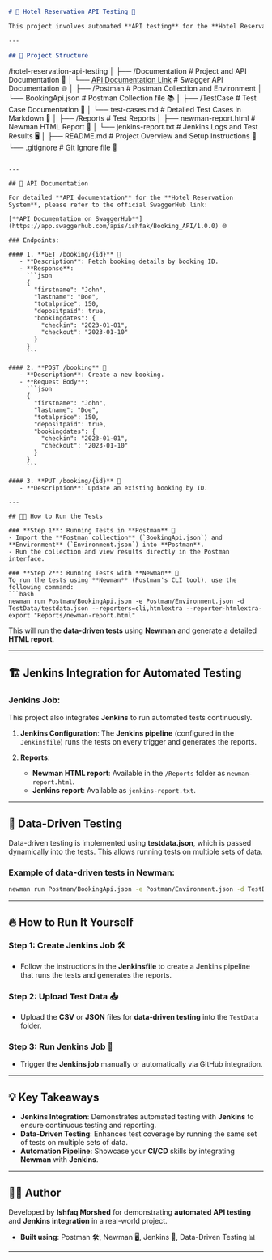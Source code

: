

```markdown
# 🏨 Hotel Reservation API Testing 🏨

This project involves automated **API testing** for the **Hotel Reservation System** using **Postman**, **Newman**, and **Jenkins** for **CI/CD**. The goal is to ensure the API works correctly by running tests on various endpoints for functionality, performance, and edge cases. This repository showcases the integration of **automated testing** and **continuous integration** through **Jenkins**.

---

## 📁 Project Structure

```

/hotel-reservation-api-testing
│
├── /Documentation                  # Project and API Documentation 📜
│   └── [API Documentation Link](https://app.swaggerhub.com/apis/ishfak/Booking_API/1.0.0)  # Swagger API Documentation 🌐
│
├── /Postman                        # Postman Collection and Environment
│   └── BookingApi.json             # Postman Collection file 📚
│
├── /TestCase                       # Test Case Documentation 📝
│   └── test-cases.md               # Detailed Test Cases in Markdown 📝
│
├── /Reports                         # Test Reports
│   ├── newman-report.html          # Newman HTML Report 📑
│   └── jenkins-report.txt          # Jenkins Logs and Test Results 🖥️
│
├── README.md                       # Project Overview and Setup Instructions 📄
└── .gitignore                      # Git Ignore file 🚫

````

---

## 📜 API Documentation

For detailed **API documentation** for the **Hotel Reservation System**, please refer to the official SwaggerHub link:

[**API Documentation on SwaggerHub**](https://app.swaggerhub.com/apis/ishfak/Booking_API/1.0.0) 🌐

### Endpoints:

#### 1. **GET /booking/{id}** 📖
   - **Description**: Fetch booking details by booking ID.
   - **Response**: 
     ```json
     {
       "firstname": "John",
       "lastname": "Doe",
       "totalprice": 150,
       "depositpaid": true,
       "bookingdates": {
         "checkin": "2023-01-01",
         "checkout": "2023-01-10"
       }
     }
     ```

#### 2. **POST /booking** 📝
   - **Description**: Create a new booking.
   - **Request Body**:
     ```json
     {
       "firstname": "John",
       "lastname": "Doe",
       "totalprice": 150,
       "depositpaid": true,
       "bookingdates": {
         "checkin": "2023-01-01",
         "checkout": "2023-01-10"
       }
     }
     ```

#### 3. **PUT /booking/{id}** 🔄
   - **Description**: Update an existing booking by ID.

---

## 🧑‍💻 How to Run the Tests

### **Step 1**: Running Tests in **Postman** 🚀
- Import the **Postman collection** (`BookingApi.json`) and **Environment** (`Environment.json`) into **Postman**.
- Run the collection and view results directly in the Postman interface.

### **Step 2**: Running Tests with **Newman** 🎯
To run the tests using **Newman** (Postman's CLI tool), use the following command:
```bash
newman run Postman/BookingApi.json -e Postman/Environment.json -d TestData/testdata.json --reporters=cli,htmlextra --reporter-htmlextra-export "Reports/newman-report.html"
````

This will run the **data-driven tests** using **Newman** and generate a detailed **HTML report**.

---

## 🏗️ Jenkins Integration for Automated Testing

### **Jenkins Job**:

This project also integrates **Jenkins** to run automated tests continuously.

1. **Jenkins Configuration**: The **Jenkins pipeline** (configured in the `Jenkinsfile`) runs the tests on every trigger and generates the reports.
2. **Reports**:

   * **Newman HTML report**: Available in the `/Reports` folder as `newman-report.html`.
   * **Jenkins report**: Available as `jenkins-report.txt`.

---

## 🔄 Data-Driven Testing

Data-driven testing is implemented using **testdata.json**, which is passed dynamically into the tests. This allows running tests on multiple sets of data.

### Example of data-driven tests in Newman:

```bash
newman run Postman/BookingApi.json -e Postman/Environment.json -d TestData/testdata.json --reporters=cli,htmlextra --reporter-htmlextra-export "Reports/newman-report.html"
```

---

## 🔥 How to Run It Yourself

### **Step 1**: Create Jenkins Job 🛠️

* Follow the instructions in the **Jenkinsfile** to create a Jenkins pipeline that runs the tests and generates the reports.

### **Step 2**: Upload Test Data 📥

* Upload the **CSV** or **JSON** files for **data-driven testing** into the `TestData` folder.

### **Step 3**: Run Jenkins Job 🏃

* Trigger the **Jenkins job** manually or automatically via GitHub integration.

---

## 💡 Key Takeaways

* **Jenkins Integration**: Demonstrates automated testing with **Jenkins** to ensure continuous testing and reporting.
* **Data-Driven Testing**: Enhances test coverage by running the same set of tests on multiple sets of data.
* **Automation Pipeline**: Showcase your **CI/CD** skills by integrating **Newman** with **Jenkins**.

---

## 👨‍💻 Author

Developed by **Ishfaq Morshed** for demonstrating **automated API testing** and **Jenkins integration** in a real-world project.

* **Built using**: Postman 🛠️, Newman 🖥️, Jenkins 🔄, Data-Driven Testing 📊

---


